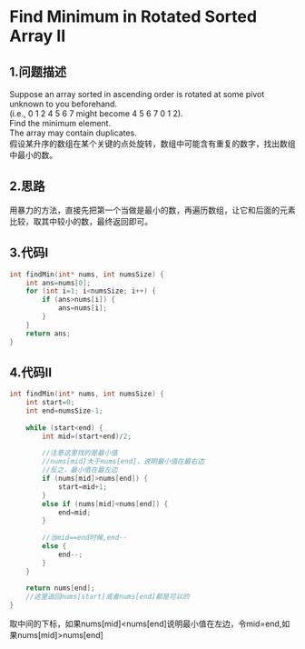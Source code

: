 Find Minimum in Rotated Sorted Array II
====

1.问题描述
---

Suppose an array sorted in ascending order is rotated at some pivot unknown to you beforehand.<br>
(i.e., 0 1 2 4 5 6 7 might become 4 5 6 7 0 1 2).<br>
Find the minimum element.<br>
The array may contain duplicates.<br>
假设某升序的数组在某个关键的点处旋转，数组中可能含有重复的数字，找出数组中最小的数。

2.思路
---

用暴力的方法，直接先把第一个当做是最小的数，再遍历数组，让它和后面的元素比较，取其中较小的数，最终返回即可。

3.代码I
---

```c
int findMin(int* nums, int numsSize) {
    int ans=nums[0];
    for (int i=1; i<numsSize; i++) {
        if (ans>nums[i]) {
            ans=nums[i];
        }
    }
    return ans;
}
```

4.代码II
---

```c
int findMin(int* nums, int numsSize) {
    int start=0;
    int end=numsSize-1;
    
    while (start<end) {
        int mid=(start+end)/2;
        
        //注意这里找的是最小值
        //nums[mid]大于nums[end]，说明最小值在最右边
        //反之，最小值在最左边
        if (nums[mid]>nums[end]) {
            start=mid+1;
        }
        else if (nums[mid]<nums[end]) {
            end=mid;
        }
        
        //当mid==end时候,end--
        else {
            end--;
        }
    }
    
    return nums[end];
    //这里返回nums[start]或者nums[end]都是可以的
}    
```

取中间的下标，如果nums[mid]<nums[end]说明最小值在左边，令mid=end,如果nums[mid]>nums[end]
